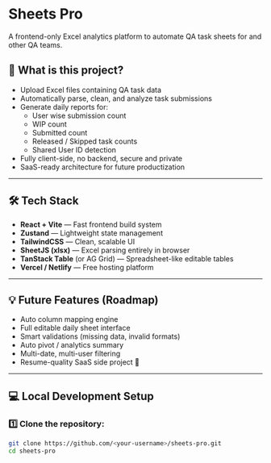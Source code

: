 #  Sheets Pro

A frontend-only Excel analytics platform to automate QA task sheets for  and other QA teams.

## 🚀 What is this project?

- Upload Excel files containing QA task data
- Automatically parse, clean, and analyze task submissions
- Generate daily reports for:
  - User wise submission count
  - WIP count
  - Submitted count
  - Released / Skipped task counts
  - Shared User ID detection
- Fully client-side, no backend, secure and private
- SaaS-ready architecture for future productization

---

## 🛠 Tech Stack

- **React + Vite** — Fast frontend build system
- **Zustand** — Lightweight state management
- **TailwindCSS** — Clean, scalable UI
- **SheetJS (xlsx)** — Excel parsing entirely in browser
- **TanStack Table** (or AG Grid) — Spreadsheet-like editable tables
- **Vercel / Netlify** — Free hosting platform

---

## 💡 Future Features (Roadmap)

- Auto column mapping engine
- Full editable daily sheet interface
- Smart validations (missing data, invalid formats)
- Auto pivot / analytics summary
- Multi-date, multi-user filtering
- Resume-quality SaaS side project 🚀

---

## 💻 Local Development Setup

### 1️⃣ Clone the repository:

```bash
git clone https://github.com/<your-username>/sheets-pro.git
cd sheets-pro
